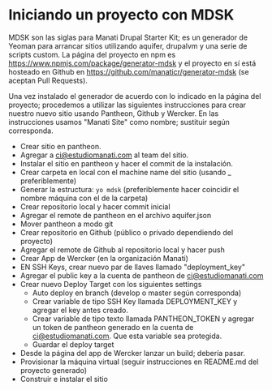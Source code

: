 
# Iniciando un proyecto con MDSK

MDSK son las siglas para Manati Drupal Starter Kit; es un generador de Yeoman para arrancar sitios utilizando aquifer, drupalvm y una serie de scripts custom. La página del proyecto en npm es https://www.npmjs.com/package/generator-mdsk y el proyecto en sí está hosteado en Github en https://github.com/manaticr/generator-mdsk (se aceptan Pull Requests).

Una vez instalado el generador de acuerdo con lo indicado en la página del proyecto; procedemos a utilizar las siguientes instrucciones para crear nuestro nuevo sitio usando Pantheon, Github y Wercker. En las instrucciones usamos "Manati Site" como nombre; sustituir según corresponda.

* Crear sitio en pantheon.
* Agregar a ci@estudiomanati.com al team del sitio.
* Instalar el sitio en pantheon y hacer el commit de la instalación.
* Crear carpeta en local con el machine name del sitio (usando \_ preferiblemente)
* Generar la estructura: `yo mdsk` (preferiblemente hacer coincidir el nombre máquina con el de la carpeta)
* Crear repositorio local y hacer commit inicial
* Agregar el remote de pantheon en el archivo aquifer.json
* Mover pantheon a modo git
* Crear repositorio en Github (público o privado dependiendo del proyecto)
* Agregar el remote de Github al repositorio local y hacer push
* Crear App de Wercker (en la organización Manati)
* EN SSH Keys, crear nuevo par de llaves llamado "deployment_key"
* Agregar el public key a la cuenta de pantheon de ci@estudiomanati.com
* Crear nuevo Deploy Target con los siguientes settings
  * Auto deploy en branch (develop o master según corresponda)
  * Crear variable de tipo SSH Key llamada DEPLOYMENT_KEY y agregar el key antes creado.
  * Crear variable de tipo texto llamada PANTHEON_TOKEN y agregar un token de pantheon generado en la cuenta de ci@estudiomanati.com. Que esta variable sea protegida.
  * Guardar el deploy target
* Desde la página del app de Wercker lanzar un build; debería pasar.
* Provisionar la máquina virtual (seguir instrucciones en README.md del proyecto generado)
* Construir e instalar el sitio
